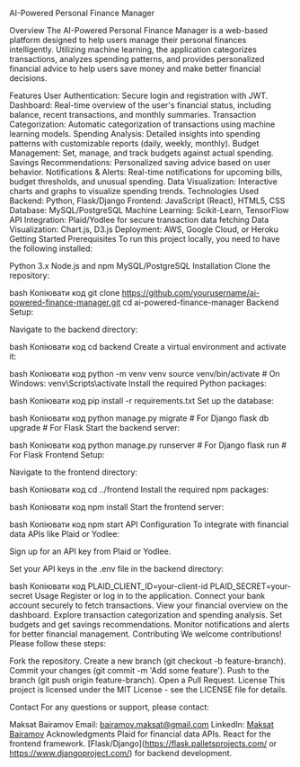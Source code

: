 AI-Powered Personal Finance Manager

Overview
The AI-Powered Personal Finance Manager is a web-based platform designed to help users manage their personal finances intelligently. Utilizing machine learning, the application categorizes transactions, analyzes spending patterns, and provides personalized financial advice to help users save money and make better financial decisions.

Features
User Authentication: Secure login and registration with JWT.
Dashboard: Real-time overview of the user's financial status, including balance, recent transactions, and monthly summaries.
Transaction Categorization: Automatic categorization of transactions using machine learning models.
Spending Analysis: Detailed insights into spending patterns with customizable reports (daily, weekly, monthly).
Budget Management: Set, manage, and track budgets against actual spending.
Savings Recommendations: Personalized saving advice based on user behavior.
Notifications & Alerts: Real-time notifications for upcoming bills, budget thresholds, and unusual spending.
Data Visualization: Interactive charts and graphs to visualize spending trends.
Technologies Used
Backend: Python, Flask/Django
Frontend: JavaScript (React), HTML5, CSS
Database: MySQL/PostgreSQL
Machine Learning: Scikit-Learn, TensorFlow
API Integration: Plaid/Yodlee for secure transaction data fetching
Data Visualization: Chart.js, D3.js
Deployment: AWS, Google Cloud, or Heroku
Getting Started
Prerequisites
To run this project locally, you need to have the following installed:

Python 3.x
Node.js and npm
MySQL/PostgreSQL
Installation
Clone the repository:

bash
Копіювати код
git clone https://github.com/yourusername/ai-powered-finance-manager.git
cd ai-powered-finance-manager
Backend Setup:

Navigate to the backend directory:

bash
Копіювати код
cd backend
Create a virtual environment and activate it:

bash
Копіювати код
python -m venv venv
source venv/bin/activate  # On Windows: venv\Scripts\activate
Install the required Python packages:

bash
Копіювати код
pip install -r requirements.txt
Set up the database:

bash
Копіювати код
python manage.py migrate  # For Django
flask db upgrade          # For Flask
Start the backend server:

bash
Копіювати код
python manage.py runserver  # For Django
flask run                   # For Flask
Frontend Setup:

Navigate to the frontend directory:

bash
Копіювати код
cd ../frontend
Install the required npm packages:

bash
Копіювати код
npm install
Start the frontend server:

bash
Копіювати код
npm start
API Configuration
To integrate with financial data APIs like Plaid or Yodlee:

Sign up for an API key from Plaid or Yodlee.

Set your API keys in the .env file in the backend directory:

bash
Копіювати код
PLAID_CLIENT_ID=your-client-id
PLAID_SECRET=your-secret
Usage
Register or log in to the application.
Connect your bank account securely to fetch transactions.
View your financial overview on the dashboard.
Explore transaction categorization and spending analysis.
Set budgets and get savings recommendations.
Monitor notifications and alerts for better financial management.
Contributing
We welcome contributions! Please follow these steps:

Fork the repository.
Create a new branch (git checkout -b feature-branch).
Commit your changes (git commit -m 'Add some feature').
Push to the branch (git push origin feature-branch).
Open a Pull Request.
License
This project is licensed under the MIT License - see the LICENSE file for details.

Contact
For any questions or support, please contact:

Maksat Bairamov
Email: bairamov.maksat@gmail.com
LinkedIn: [Maksat Bairamov](https://www.linkedin.com/in/maksat-bairamov-29a358268/)
Acknowledgments
Plaid for financial data APIs.
React for the frontend framework.
[Flask/Django](https://flask.palletsprojects.com/ or https://www.djangoproject.com/) for backend development.
